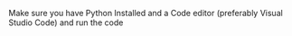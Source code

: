 Make sure you have Python Installed and a Code editor (preferably Visual Studio Code) and run the code

